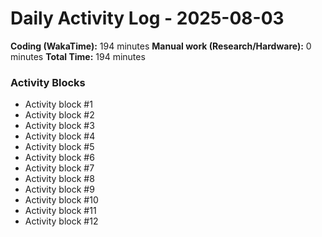 # Daily Activity Log - 2025-08-03

**Coding (WakaTime):** 194 minutes
**Manual work (Research/Hardware):** 0 minutes
**Total Time:** 194 minutes

### Activity Blocks
- Activity block #1
- Activity block #2
- Activity block #3
- Activity block #4
- Activity block #5
- Activity block #6
- Activity block #7
- Activity block #8
- Activity block #9
- Activity block #10
- Activity block #11
- Activity block #12
